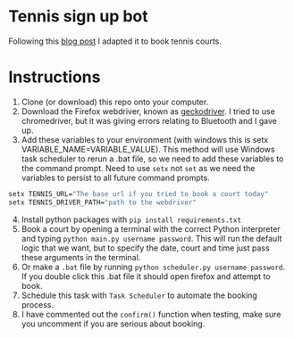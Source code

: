 # Tennis sign up bot

Following this [blog post](https://tmonty.tech/create-an-automated-web-bot-with-selenium-in-python) I adapted it to book tennis courts.

# Instructions

1. Clone (or download) this repo onto your computer.
2. Download the Firefox webdriver, known as [geckodriver](https://github.com/mozilla/geckodriver/releases). I tried to use chromedriver, but it was giving errors relating to Bluetooth and I gave up.
3. Add these variables to your environment (with windows this is setx VARIABLE_NAME=VARIABLE_VALUE). This method will use Windows task scheduler to rerun a .bat file, so we need to add these variables to the command prompt. Need to use `setx` not `set` as we need the variables to persist to all future command prompts.

```bat
setx TENNIS_URL="The base url if you tried to book a court today"
setx TENNIS_DRIVER_PATH="path to the webdriver"
```

4. Install python packages with `pip install requirements.txt`
5. Book a court by opening a terminal with the correct Python interpreter and typing `python main.py username password`. This will run the default logic that we want, but to specify the date, court and time just pass these arguments in the terminal.
6. Or make a `.bat` file by running `python scheduler.py username password`. If you double click this .bat file it should open firefox and attempt to book.
7. Schedule this task with `Task Scheduler` to automate the booking process.
8. I have commented out the `confirm()` function when testing, make sure you uncomment if you are serious about booking.